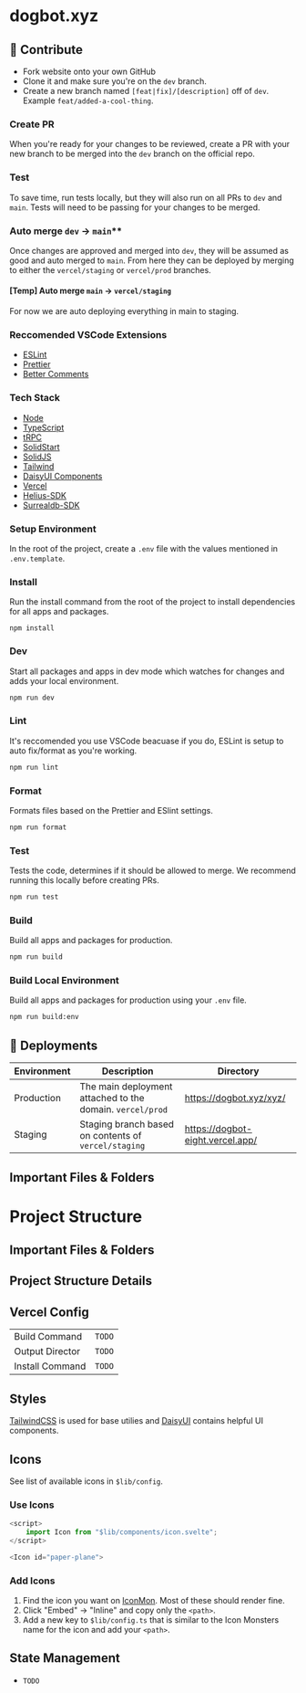 # dogbot.xyz

## 🤝 Contribute

- Fork website onto your own GitHub
- Clone it and make sure you're on the `dev` branch.
- Create a new branch named `[feat|fix]/[description]` off of `dev`. Example `feat/added-a-cool-thing`.

### Create PR

When you're ready for your changes to be reviewed, create a PR with your new branch to be merged into the `dev` branch on the official repo.

### Test

To save time, run tests locally, but they will also run on all PRs to `dev` and `main`. Tests will need to be passing for your changes to be merged.

### Auto merge `dev` -> `main`\*\*

Once changes are approved and merged into `dev`, they will be assumed as good and auto merged to `main`. From here they can be deployed by merging to either the `vercel/staging` or `vercel/prod` branches.

#### [Temp] Auto merge `main` -> `vercel/staging`

For now we are auto deploying everything in main to staging.

### Reccomended VSCode Extensions

- [ESLint](https://marketplace.visualstudio.com/items?itemName=dbaeumer.vscode-eslint)
- [Prettier](https://marketplace.visualstudio.com/items?itemName=esbenp.prettier-vscode)
- [Better Comments](https://marketplace.visualstudio.com/items?itemName=aaron-bond.better-comments)

### Tech Stack

- [Node](https://nodejs.org/en/)
- [TypeScript](https://www.typescriptlang.org/)
- [tRPC](https://trpc.io/)
- [SolidStart](https://start.solidjs.com/)
- [SolidJS](https://www.solidjs.com/)
- [Tailwind](https://tailwindcss.com/)
- [DaisyUI Components](https://daisyui.com/)
- [Vercel](https://vercel.com/)
- [Helius-SDK](https://github.com/helius-labs/helius-sdk)
- [Surrealdb-SDK](https://docs.surrealdb.com/docs/integration/sdks/javascript)

### Setup Environment

In the root of the project, create a `.env` file with the values mentioned in `.env.template`.

### Install

Run the install command from the root of the project to install dependencies for all apps and packages.

```
npm install
```

### Dev

Start all packages and apps in dev mode which watches for changes and adds your local environment.

```sh
npm run dev
```

### Lint

It's reccomended you use VSCode beacuase if you do, ESLint is setup to auto fix/format as you're working.

```sh
npm run lint
```

### Format

Formats files based on the Prettier and ESlint settings.

```sh
npm run format
```

### Test

Tests the code, determines if it should be allowed to merge. We recommend running this locally before creating PRs.

```sh
npm run test
```

### Build

Build all apps and packages for production.

```sh
npm run build
```

### Build Local Environment

Build all apps and packages for production using your `.env` file.

```sh
npm run build:env
```

## 🚀 Deployments

| Environment | Description                                               | Directory                        |
| ----------- | --------------------------------------------------------- | -------------------------------- |
| Production  | The main deployment attached to the domain. `vercel/prod` | https://dogbot.xyz/xyz/          |
| Staging     | Staging branch based on contents of `vercel/staging`      | https://dogbot-eight.vercel.app/ |

## Important Files & Folders

# Project Structure

## Important Files & Folders

## Project Structure Details

## Vercel Config

|                 |        |
| --------------- | ------ |
| Build Command   | `TODO` |
| Output Director | `TODO` |
| Install Command | `TODO` |

## Styles

[TailwindCSS](https://tailwindcss.com/) is used for base utilies and [DaisyUI](https://daisyui.com/) contains helpful UI components.

## Icons

See list of available icons in `$lib/config`.

### Use Icons

```js
<script>
    import Icon from "$lib/components/icon.svelte";
</script>

<Icon id="paper-plane">
```

### Add Icons

1. Find the icon you want on [IconMon](https://iconmonstr.com/). Most of these should render fine.
2. Click "Embed" -> "Inline" and copy only the `<path>`.
3. Add a new key to `$lib/config.ts` that is similar to the Icon Monsters name for the icon and add your `<path>`.

## State Management

- `TODO`
